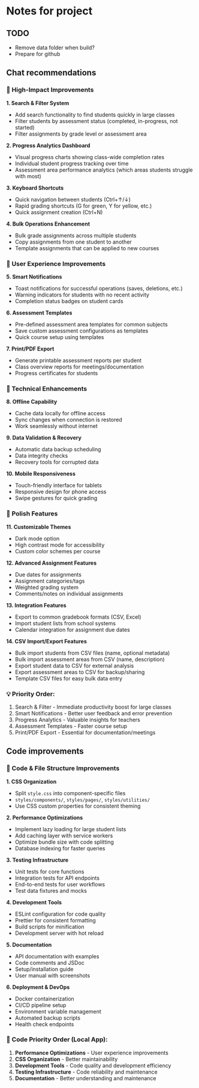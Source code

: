# Notes for project 

## TODO

* Remove data folder when build? 
* Prepare for github

## Chat recommendations

### 🚀 High-Impact Improvements

**1. Search & Filter System**
- Add search functionality to find students quickly in large classes
- Filter students by assessment status (completed, in-progress, not started)
- Filter assignments by grade level or assessment area

**2. Progress Analytics Dashboard**
- Visual progress charts showing class-wide completion rates
- Individual student progress tracking over time
- Assessment area performance analytics (which areas students struggle with most)

**3. Keyboard Shortcuts**
- Quick navigation between students (Ctrl+↑/↓)
- Rapid grading shortcuts (G for green, Y for yellow, etc.)
- Quick assignment creation (Ctrl+N)

**4. Bulk Operations Enhancement**
- Bulk grade assignments across multiple students
- Copy assignments from one student to another
- Template assignments that can be applied to new courses

### 🎯 User Experience Improvements

**5. Smart Notifications**
- Toast notifications for successful operations (saves, deletions, etc.)
- Warning indicators for students with no recent activity
- Completion status badges on student cards

**6. Assessment Templates**
- Pre-defined assessment area templates for common subjects
- Save custom assessment configurations as templates
- Quick course setup using templates

**7. Print/PDF Export**
- Generate printable assessment reports per student
- Class overview reports for meetings/documentation
- Progress certificates for students

### 🔧 Technical Enhancements

**8. Offline Capability**
- Cache data locally for offline access
- Sync changes when connection is restored
- Work seamlessly without internet

**9. Data Validation & Recovery**
- Automatic data backup scheduling
- Data integrity checks
- Recovery tools for corrupted data

**10. Mobile Responsiveness**
- Touch-friendly interface for tablets
- Responsive design for phone access
- Swipe gestures for quick grading

### 🎨 Polish Features

**11. Customizable Themes**
- Dark mode option
- High contrast mode for accessibility
- Custom color schemes per course

**12. Advanced Assignment Features**
- Due dates for assignments
- Assignment categories/tags
- Weighted grading system
- Comments/notes on individual assignments

**13. Integration Features**
- Export to common gradebook formats (CSV, Excel)
- Import student lists from school systems
- Calendar integration for assignment due dates

**14. CSV Import/Export Features**
- Bulk import students from CSV files (name, optional metadata)
- Bulk import assessment areas from CSV (name, description)
- Export student data to CSV for external analysis
- Export assessment areas to CSV for backup/sharing
- Template CSV files for easy bulk data entry

### 💡 Priority Order:
1. Search & Filter - Immediate productivity boost for large classes
2. Smart Notifications - Better user feedback and error prevention  
3. Progress Analytics - Valuable insights for teachers
4. Assessment Templates - Faster course setup
5. Print/PDF Export - Essential for documentation/meetings

## Code improvements

### 📁 Code & File Structure Improvements

**1. CSS Organization**
- Split `style.css` into component-specific files
- `styles/components/`, `styles/pages/`, `styles/utilities/`
- Use CSS custom properties for consistent theming

**2. Performance Optimizations**
- Implement lazy loading for large student lists
- Add caching layer with service workers
- Optimize bundle size with code splitting
- Database indexing for faster queries

**3. Testing Infrastructure**
- Unit tests for core functions
- Integration tests for API endpoints
- End-to-end tests for user workflows
- Test data fixtures and mocks

**4. Development Tools**
- ESLint configuration for code quality
- Prettier for consistent formatting
- Build scripts for minification
- Development server with hot reload

**5. Documentation**
- API documentation with examples
- Code comments and JSDoc
- Setup/installation guide
- User manual with screenshots

**6. Deployment & DevOps**
- Docker containerization
- CI/CD pipeline setup
- Environment variable management
- Automated backup scripts
- Health check endpoints

### 🔧 Code Priority Order (Local App):
1. **Performance Optimizations** - User experience improvements
2. **CSS Organization** - Better maintainability
3. **Development Tools** - Code quality and development efficiency
4. **Testing Infrastructure** - Code reliability and maintenance
5. **Documentation** - Better understanding and maintenance

